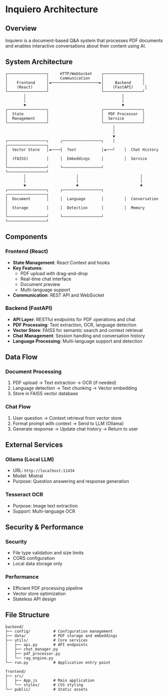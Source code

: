 # Inquiero Architecture

## Overview
Inquiero is a document-based Q&A system that processes PDF documents and enables interactive conversations about their content using AI.

## System Architecture

```
┌─────────────────┐     HTTP/WebSocket    ┌─────────────────┐
│                 │     Communication     │                 │
│    Frontend     │◄─────────────────────►│     Backend     │
│    (React)      │                       │    (FastAPI)     │
└─────────────────┘                       └─────────────────┘
        │                                          │
        │                                          │
        ▼                                          ▼
┌─────────────────┐                       ┌─────────────────┐
│  State          │                       │  PDF Processor  │
│  Management     │                       │  Service        │
└─────────────────┘                       └─────────────────┘
                                               │
                                               │
                                               ▼
┌─────────────────┐     ┌─────────────────┐    │    ┌─────────────────┐
│  Vector Store   │◄────┤  Text           │◄───┘    │  Chat History   │
│  (FAISS)        │     │  Embeddings     │         │  Service        │
└─────────────────┘     └─────────────────┘         └─────────────────┘
        │                      │                           │
        │                      │                           │
        ▼                      ▼                           ▼
┌─────────────────┐     ┌─────────────────┐         ┌─────────────────┐
│  Document       │     │  Language       │         │  Conversation   │
│  Storage        │     │  Detection      │         │  Memory         │
└─────────────────┘     └─────────────────┘         └─────────────────┘
```

## Components

### Frontend (React)
- **State Management**: React Context and hooks
- **Key Features**:
  - PDF upload with drag-and-drop
  - Real-time chat interface
  - Document preview
  - Multi-language support
- **Communication**: REST API and WebSocket

### Backend (FastAPI)
- **API Layer**: RESTful endpoints for PDF operations and chat
- **PDF Processing**: Text extraction, OCR, language detection
- **Vector Store**: FAISS for semantic search and context retrieval
- **Chat Management**: Session handling and conversation history
- **Language Processing**: Multi-language support and detection

## Data Flow

### Document Processing
1. PDF upload → Text extraction → OCR (if needed)
2. Language detection → Text chunking → Vector embedding
3. Store in FAISS vector database

### Chat Flow
1. User question → Context retrieval from vector store
2. Format prompt with context → Send to LLM (Ollama)
3. Generate response → Update chat history → Return to user

## External Services

### Ollama (Local LLM)
- URL: `http://localhost:11434`
- Model: Mistral
- Purpose: Question answering and response generation

### Tesseract OCR
- Purpose: Image text extraction
- Support: Multi-language OCR

## Security & Performance

### Security
- File type validation and size limits
- CORS configuration
- Local data storage only

### Performance
- Efficient PDF processing pipeline
- Vector store optimization
- Stateless API design

## File Structure
```
backend/
├── config/          # Configuration management
├── data/            # PDF storage and embeddings
├── utils/           # Core services
│   ├── api.py       # API endpoints
│   ├── chat_manager.py
│   ├── pdf_processor.py
│   └── rag_engine.py
└── run.py           # Application entry point

frontend/
├── src/
│   ├── App.js       # Main application
│   └── styles/      # CSS styling
└── public/          # Static assets
``` 